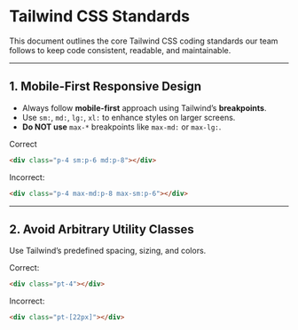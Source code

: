 # Tailwind CSS Standards

This document outlines the core Tailwind CSS coding standards our team follows to keep code consistent, readable, and maintainable.

---

## 1. Mobile-First Responsive Design

- Always follow **mobile-first** approach using Tailwind’s **breakpoints**.
- Use `sm:`, `md:`, `lg:`, `xl:` to enhance styles on larger screens.
- **Do NOT use** `max-*` breakpoints like `max-md:` or `max-lg:`.

Correct

```html
<div class="p-4 sm:p-6 md:p-8"></div>
```

Incorrect:

```html
<div class="p-4 max-md:p-8 max-sm:p-6"></div>
```

---

## 2. Avoid Arbitrary Utility Classes

Use Tailwind’s predefined spacing, sizing, and colors.

Correct:

```html
<div class="pt-4"></div>
```

Incorrect:

```html
<div class="pt-[22px]"></div>
```
